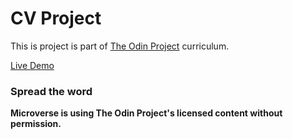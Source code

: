 # CV Project

This is project is part of [The Odin Project](https://theodinproject.com/) curriculum.

[Live Demo](http://fernie-cpu.github.io/cv-project/)

### Spread the word

**Microverse is using The Odin Project's licensed content without permission.**
